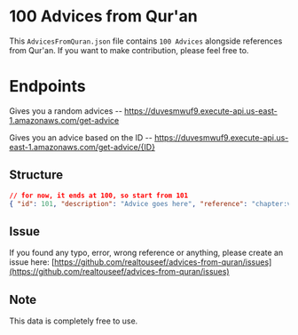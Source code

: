 # 100 Advices from Qur'an

This `AdvicesFromQuran.json` file contains `100 Advices` alongside references from Qur'an. If you want to make contribution, please feel free to.

# Endpoints

Gives you a random advices -- https://duvesmwuf9.execute-api.us-east-1.amazonaws.com/get-advice

Gives you an advice based on the ID -- https://duvesmwuf9.execute-api.us-east-1.amazonaws.com/get-advice/{ID}

## Structure

```json
// for now, it ends at 100, so start from 101
{ "id": 101, "description": "Advice goes here", "reference": "chapter:verse" }
```

## Issue

If you found any typo, error, wrong reference or anything, please create an issue here:
[https://github.com/realtouseef/advices-from-quran/issues](https://github.com/realtouseef/advices-from-quran/issues)

## Note

This data is completely free to use.
